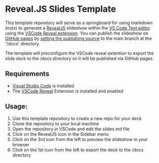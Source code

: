 # Reveal.JS Slides Template

This template repository will serve as a springboard for using markdown (mdx) to generate a [RevealJS](https://revealjs.com/) slideshow within the [VS Code Text editor](https://code.visualstudio.com/) using the [VSCode Reveal extension](https://marketplace.visualstudio.com/items?itemName=evilz.vscode-reveal). You can publish the slideshow on [GitHub pages](https://docs.github.com/en/pages/getting-started-with-github-pages/creating-a-github-pages-site#creating-your-site) by [setting the publishing source](https://docs.github.com/en/pages/getting-started-with-github-pages/configuring-a-publishing-source-for-your-github-pages-site) to the main branch at the '/docs' directory. 

The template will preconfigure the VSCode reveal extention to export the slide deck to the /docs directory so it will be published via GitHub pages.

## Requirements

- [Visual Studio Code](https://code.visualstudio.com/) is installed
- The [VSCode Reveal](https://marketplace.visualstudio.com/items?itemName=evilz.vscode-reveal) Extension is installed and enabled

## Usage:

1. Use this template repository to create a new repo for your deck
2. Clone the repository to your local machine
3. Open the repository in VSCode and edit the slides.md file
4. Click on the RevealJS icon in the Sidebar menu
5. Click on the 3rd icon from the left to preview the slideshow in your browser
6. Click on the 1st icon from the left to export the deck to the /docs directory